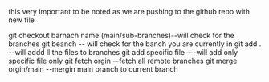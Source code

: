 this very important to be noted as we are pushing to the github repo with new file 

git checkout barnach name (main/sub-branches)--will check for the branches
git beanch -- will check for the banch you are currently in
git add . --will addd ll the files to branches
git add specific file ---will add only specific file only
git fetch orgin  --fetch all remote branches 
git merge orgin/main --mergin main branch to current branch 